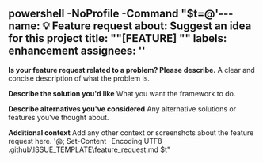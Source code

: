 powershell -NoProfile -Command "$t=@'---
name: 💡 Feature request
about: Suggest an idea for this project
title: ""[FEATURE] ""
labels: enhancement
assignees: ''
---

**Is your feature request related to a problem? Please describe.**
A clear and concise description of what the problem is.

**Describe the solution you'd like**
What you want the framework to do.

**Describe alternatives you've considered**
Any alternative solutions or features you've thought about.

**Additional context**
Add any other context or screenshots about the feature request here.
'@; Set-Content -Encoding UTF8 .github\ISSUE_TEMPLATE\feature_request.md $t"

